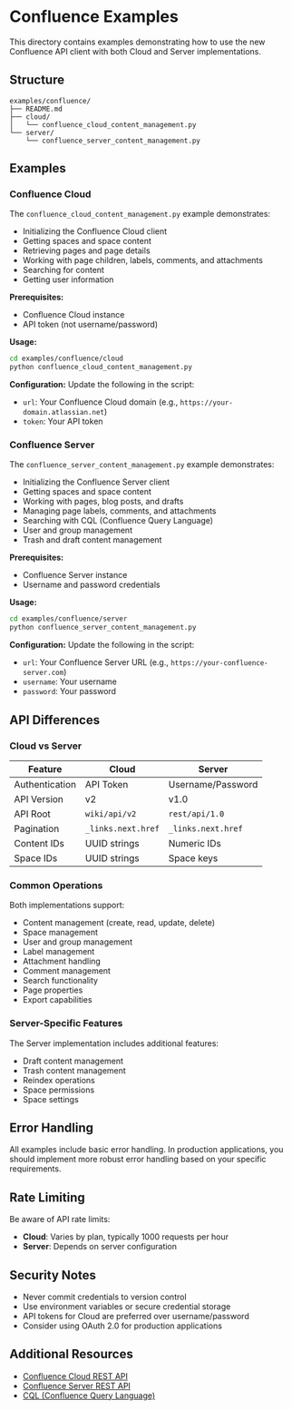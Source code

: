 # Confluence Examples

This directory contains examples demonstrating how to use the new Confluence API client with both Cloud and Server implementations.

## Structure

```
examples/confluence/
├── README.md
├── cloud/
│   └── confluence_cloud_content_management.py
└── server/
    └── confluence_server_content_management.py
```

## Examples

### Confluence Cloud

The `confluence_cloud_content_management.py` example demonstrates:

- Initializing the Confluence Cloud client
- Getting spaces and space content
- Retrieving pages and page details
- Working with page children, labels, comments, and attachments
- Searching for content
- Getting user information

**Prerequisites:**
- Confluence Cloud instance
- API token (not username/password)

**Usage:**
```bash
cd examples/confluence/cloud
python confluence_cloud_content_management.py
```

**Configuration:**
Update the following in the script:
- `url`: Your Confluence Cloud domain (e.g., `https://your-domain.atlassian.net`)
- `token`: Your API token

### Confluence Server

The `confluence_server_content_management.py` example demonstrates:

- Initializing the Confluence Server client
- Getting spaces and space content
- Working with pages, blog posts, and drafts
- Managing page labels, comments, and attachments
- Searching with CQL (Confluence Query Language)
- User and group management
- Trash and draft content management

**Prerequisites:**
- Confluence Server instance
- Username and password credentials

**Usage:**
```bash
cd examples/confluence/server
python confluence_server_content_management.py
```

**Configuration:**
Update the following in the script:
- `url`: Your Confluence Server URL (e.g., `https://your-confluence-server.com`)
- `username`: Your username
- `password`: Your password

## API Differences

### Cloud vs Server

| Feature | Cloud | Server |
|---------|-------|--------|
| Authentication | API Token | Username/Password |
| API Version | v2 | v1.0 |
| API Root | `wiki/api/v2` | `rest/api/1.0` |
| Pagination | `_links.next.href` | `_links.next.href` |
| Content IDs | UUID strings | Numeric IDs |
| Space IDs | UUID strings | Space keys |

### Common Operations

Both implementations support:

- Content management (create, read, update, delete)
- Space management
- User and group management
- Label management
- Attachment handling
- Comment management
- Search functionality
- Page properties
- Export capabilities

### Server-Specific Features

The Server implementation includes additional features:

- Draft content management
- Trash content management
- Reindex operations
- Space permissions
- Space settings

## Error Handling

All examples include basic error handling. In production applications, you should implement more robust error handling based on your specific requirements.

## Rate Limiting

Be aware of API rate limits:
- **Cloud**: Varies by plan, typically 1000 requests per hour
- **Server**: Depends on server configuration

## Security Notes

- Never commit credentials to version control
- Use environment variables or secure credential storage
- API tokens for Cloud are preferred over username/password
- Consider using OAuth 2.0 for production applications

## Additional Resources

- [Confluence Cloud REST API](https://developer.atlassian.com/cloud/confluence/rest/v2/intro/)
- [Confluence Server REST API](https://developer.atlassian.com/server/confluence/rest/v1002/intro/)
- [CQL (Confluence Query Language)](https://developer.atlassian.com/cloud/confluence/advanced-searching-using-cql/)
